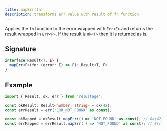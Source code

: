 ```yaml
---
title: mapErr(fn)
description: transforms err value with result of fn function
---
```


Applies the `fn` function to the error wrapped with `Err<E>` and returns the
result wrapped in `Err<F>`. If the result is `Ok<T>` then it is returned as is.

## Signature

```typescript
interface Result<T, E> {
  mapErr<F>(fn: (error: E) => F): Result<T, F>
}
```

## Example

```typescript
import { Result, ok, err } from 'resultage';

const okResult: Result<number, string> = ok(42);
const errResult = err('ERR_NOT_FOUND' as const);

const okMapped = okResult.mapErr(() => 'NOT_FOUND' as const); // Ok(42)
const errMapped = errResult.mapErr(() => 'NOT_FOUND' as const); // Err('NOT_FOUND')
```
